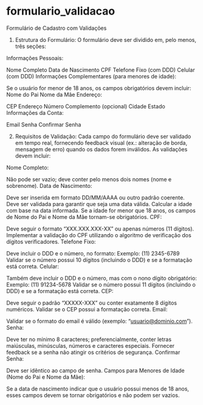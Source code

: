 # formulario_validacao
Formulário de Cadastro com Validações


1. Estrutura do Formulário:
O formulário deve ser dividido em, pelo menos, três seções:

Informações Pessoais:

Nome Completo
Data de Nascimento
CPF
Telefone Fixo (com DDD)
Celular (com DDD)
Informações Complementares (para menores de idade):

Se o usuário for menor de 18 anos, os campos obrigatórios devem incluir:
Nome do Pai
Nome da Mãe
Endereço:

CEP
Endereço
Número
Complemento (opcional)
Cidade
Estado
Informações da Conta:

Email
Senha
Confirmar Senha


2. Requisitos de Validação:
Cada campo do formulário deve ser validado em tempo real, fornecendo feedback visual (ex.: alteração de borda, mensagem de erro) quando os dados forem inválidos. As validações devem incluir:

Nome Completo:

Não pode ser vazio; deve conter pelo menos dois nomes (nome e sobrenome).
Data de Nascimento:

Deve ser inserida em formato DD/MM/AAAA ou outro padrão coerente.
Deve ser validada para garantir que seja uma data válida.
Calcular a idade com base na data informada.
Se a idade for menor que 18 anos, os campos de Nome do Pai e Nome da Mãe tornam-se obrigatórios.
CPF:

Deve seguir o formato “XXX.XXX.XXX-XX” ou apenas números (11 dígitos).
Implementar a validação do CPF utilizando o algoritmo de verificação dos dígitos verificadores.
Telefone Fixo:

Deve incluir o DDD e o número, no formato:
Exemplo: (11) 2345-6789
Validar se o número possui 10 dígitos (incluindo o DDD) e se a formatação está correta.
Celular:

Também deve incluir o DDD e o número, mas com o nono dígito obrigatório:
Exemplo: (11) 91234-5678
Validar se o número possui 11 dígitos (incluindo o DDD) e se a formatação está correta.
CEP:

Deve seguir o padrão “XXXXX-XXX” ou conter exatamente 8 dígitos numéricos.
Validar se o CEP possui a formatação correta.
Email:

Validar se o formato do email é válido (exemplo: “usuario@dominio.com”).
Senha:

Deve ter no mínimo 8 caracteres; preferencialmente, conter letras maiúsculas, minúsculas, números e caracteres especiais.
Fornecer feedback se a senha não atingir os critérios de segurança.
Confirmar Senha:

Deve ser idêntico ao campo de senha.
Campos para Menores de Idade (Nome do Pai e Nome da Mãe):

Se a data de nascimento indicar que o usuário possui menos de 18 anos, esses campos devem se tornar obrigatórios e não podem ser vazios.
